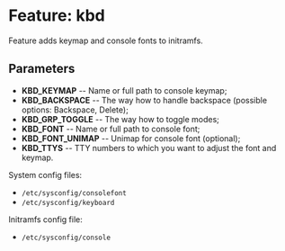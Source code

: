 # Feature: kbd

Feature adds keymap and console fonts to initramfs.

## Parameters

- **KBD_KEYMAP** -- Name or full path to console keymap;
- **KBD_BACKSPACE** -- The way how to handle backspace (possible options: Backspace, Delete);
- **KBD_GRP_TOGGLE** -- The way how to toggle modes;
- **KBD_FONT** -- Name or full path to console font;
- **KBD_FONT_UNIMAP** -- Unimap for console font (optional);
- **KBD_TTYS** -- TTY numbers to which you want to adjust the font and keymap.

System config files:

- `/etc/sysconfig/consolefont`
- `/etc/sysconfig/keyboard`

Initramfs config file:

- `/etc/sysconfig/console`
